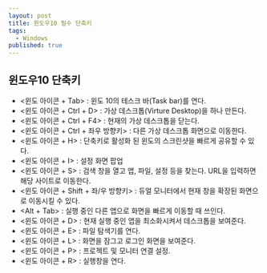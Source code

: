 ```yaml
---
layout: post
title: 윈도우10 필수 단축키
tags: 
  - Windows
published: true
---
```


## 윈도우10 단축키

* <윈도 아이콘 + Tab> : 윈도 10의 테스크 바(Task bar)를 연다.
* <윈도 아이콘 + Ctrl + D> : 가상 데스크톱(Virture Desktop)을 하나 만든다.
* <윈도 아이콘 + Ctrl + F4> : 현재의 가상 데스크톱을 닫는다.
* <윈도 아이콘 + Ctrl + 좌우 방향키> :  다른 가상 데스크톱 화면으로 이동한다.
* <윈도 아이콘 + H> : 단축키로 활성화 된 윈도의 스크린샷을 빠르게 공유할 수 있다.
* <윈도 아이콘 + I> : 설정 화면 팝업
* <윈도 아이콘 + S> : 검색 창을 열고 앱, 파일, 설정 등을 찾는다. URL을 입력하면 해당 사이트로 이동한다.
* <윈도 아이콘 + Shift + 좌/우 방향키> : 듀얼 모니터에서 현재 창을 확장된 화면으로 이동시킬 수 있다.
* <Alt + Tab> : 실행 중인 다른 앱으로 화면을 빠르게 이동할 때 쓰인다.
* <윈도 아이콘 + D> : 현재 실행 중인 앱을 최소화시켜서 데스크톱을 보여준다.
* <윈도 아이콘 + E> : 파일 탐색기를 연다.
* <윈도 아이콘 + L> : 화면을 잠그고 로그인 화면을 보여준다.
* <윈도 아이콘 + P> : 프로젝트 및 모니터 연결 설정.
* <윈도 아이콘 + R> : 실행창을 연다.
